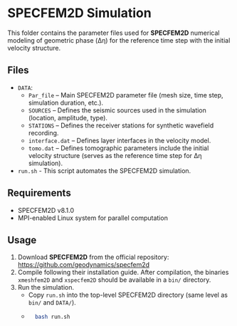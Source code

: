 # SPECFEM2D Simulation

This folder contains the parameter files used for **SPECFEM2D** numerical modeling of geometric phase (Δη) for the reference time step with the initial velocity structure.

## Files
- `DATA`:
    - `Par_file` – Main SPECFEM2D parameter file (mesh size, time step, simulation duration, etc.).  
    - `SOURCES` – Defines the seismic sources used in the simulation (location, amplitude, type).  
    - `STATIONS` – Defines the receiver stations for synthetic wavefield recording.  
    - `interface.dat` – Defines layer interfaces in the velocity model.  
    - `tomo.dat` – Defines tomographic parameters include the initial velocity structure (serves as the reference time step for Δη simulation).
- `run.sh` - This script automates the SPECFEM2D simulation.

## Requirements
- SPECFEM2D v8.1.0  
- MPI-enabled Linux system for parallel computation 

## Usage
1. Download **SPECFEM2D** from the official repository: https://github.com/geodynamics/specfem2d
2. Compile following their installation guide. After compilation, the binaries `xmeshfem2D` and `xspecfem2D` should be available in a `bin/` directory.
3. Run the simulation.
    - Copy `run.sh` into the top-level SPECFEM2D directory (same level as `bin/` and `DATA/`).
    - ```bash
        bash run.sh

